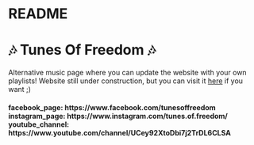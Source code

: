 # README

<h1>🎶 Tunes Of Freedom 🎶</h1>
<p>
  Alternative music page where you can update the website with your own playlists! Website still under construction, but you can visit it
  <a href="https://tunesoffreedom.herokuapp.com/" target="_blank">here</a> if you want ;)
</p>

<h4>
  facebook_page: https://www.facebook.com/tunesoffreedom</br>
  instagram_page: https://www.instagram.com/tunes.of.freedom/</br>
  youtube_channel: https://www.youtube.com/channel/UCey92XtoDbi7j2TrDL6CLSA</br>
</h4>
<br>

